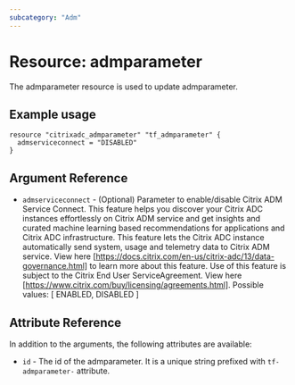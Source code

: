 ```yaml
---
subcategory: "Adm"
---
```


# Resource: admparameter

The admparameter resource is used to update admparameter.


## Example usage

```hcl
resource "citrixadc_admparameter" "tf_admparameter" {
  admserviceconnect = "DISABLED"
}
```


## Argument Reference

* `admserviceconnect` - (Optional) Parameter to enable/disable Citrix ADM Service Connect. This feature helps you discover your Citrix ADC instances effortlessly on Citrix ADM service and get insights and curated machine learning based recommendations for applications and Citrix ADC infrastructure. This feature lets the Citrix ADC instance automatically send system, usage and telemetry data to Citrix ADM service. View here [https://docs.citrix.com/en-us/citrix-adc/13/data-governance.html] to learn more about this feature. Use of this feature is subject to the Citrix End User ServiceAgreement. View here [https://www.citrix.com/buy/licensing/agreements.html]. Possible values: [ ENABLED, DISABLED ]


## Attribute Reference

In addition to the arguments, the following attributes are available:

* `id` - The id of the admparameter. It is a unique string prefixed with  `tf-admparameter-` attribute.
